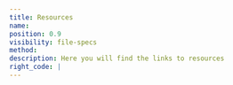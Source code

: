 ```yaml
---
title: Resources
name:
position: 0.9
visibility: file-specs
method:
description: Here you will find the links to resources
right_code: |
---
```


